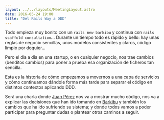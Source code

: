 ```yaml
---
layout: ../../layouts/MeetingLayout.astro
date: 2016-05-24 19:00
title: "Del Rails Way a DDD"
---
```


Todo empieza muy bonito con un `rails new barkibu` y continua con `rails scaffold consultation`...
Durante un tiempo todo es rápido y bello: hay unas reglas de negocio sencillas, unos modelos consistentes y claros, código limpio por doquier...

Pero el día a día en una startup, o en cualquier negocio, nos trae cambios (benditos cambios) para poner a prueba esa organización de ficheros tan sencilla.

Esta es la historia de cómo empezamos a movernos a una capa de servicios y cómo continuamos dándole forma más tarde para separar el código en distintos contextos aplicando DDD.

Será una charla donde [Juan Pérez](https://twitter.com/jguitar_) nos va a mostrar mucho código, nos va a explicar las decisiones que han ido tomando en [Barkibu](http://www.barkibu.com/) y también los cambios que ha ido sufriendo su sistema; y donde todos vamos a poder participar para preguntar dudas o plantear otros caminos a seguir.
